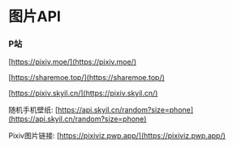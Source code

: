 # 图片API

### P站

[https://pixiv.moe/](https://pixiv.moe/)  

[https://sharemoe.top/](https://sharemoe.top/)  

[https://pixiv.skyil.cn/](https://pixiv.skyil.cn/)  

随机手机壁纸: [https://api.skyil.cn/random?size=phone](https://api.skyil.cn/random?size=phone)  

Pixiv图片链接: [https://pixiviz.pwp.app/](https://pixiviz.pwp.app/)



